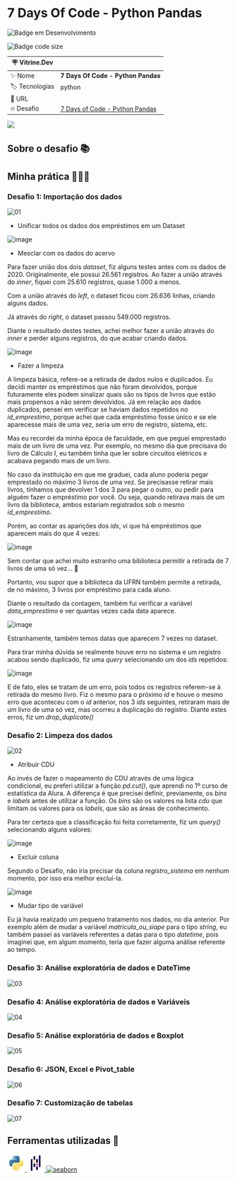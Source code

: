 # 7 Days Of Code - Python Pandas

![Badge em Desenvolvimento](http://img.shields.io/static/v1?label=STATUS&message=EM%20DESENVOLVIMENTO&color=GREEN&style=for-the-badge)

![Badge code size](https://img.shields.io/github/languages/code-size/fab-souza/7DaysOfCode-Python_Pandas)

| :placard: Vitrine.Dev |    |
| -------------  | --- |
| :sparkles: Nome        | **7 Days Of Code - Python Pandas**
| :label: Tecnologias | python
| :rocket: URL         | 
| :fire: Desafio     | [7 Days of Code - Python Pandas](https://7daysofcode.io/matricula/pandas)

![](https://user-images.githubusercontent.com/67301805/235231091-305c5353-564d-433b-a68b-e0bb2133546b.jpg#vitrinedev)

## Sobre o desafio 📚




## Minha prática 👩🏻‍💻

### Desafio 1: Importação dos dados

![01](https://user-images.githubusercontent.com/67301805/236515552-328963ef-a7ac-4239-8f8e-6ae3e68512f7.jpg)

- Unificar todos os dados dos empréstimos em um Dataset 

![image](https://user-images.githubusercontent.com/67301805/236516899-b6f8c069-3565-4fab-8f46-dd1128d36998.png)


- Mesclar com os dados do acervo

Para fazer união dos dois *dataset*, fiz alguns testes antes com os dados de 2020. Originalmente, ele possui 26.561 registros. Ao fazer a união através do *inner*, fiquei com 25.610 registros, quase 1.000 a menos.

Com a união através do *left*, o dataset ficou com 26.636 linhas, criando alguns dados.

Já através do *right*, o dataset passou 549.000 registros.

Diante o resultado destes testes, achei melhor fazer a união através do *inner* e perder alguns registros, do que acabar criando dados.

![image](https://user-images.githubusercontent.com/67301805/236517323-d0e171a2-dc27-439d-9463-2e41d0efeb44.png)

- Fazer a limpeza

A limpeza básica, refere-se a retirada de dados nulos e duplicados. Eu decidi manter os empréstimos que não foram devolvidos, porque futuramente eles podem sinalizar quais são os tipos de livros que estão mais propensos a não serem devolvidos. Já em relação aos dados duplicados, pensei em verificar se haviam dados repetidos no *id_emprestimo*, porque achei que cada empréstimo fosse único e se ele aparecesse mais de uma vez, seria um erro de registro, sistema, etc. 

Mas eu recordei da minha época de faculdade, em que peguei emprestado mais de um livro de uma vez. Por exemplo, no mesmo dia que precisava do livro de Cálculo I, eu também tinha que ler sobre circuitos elétricos e acabava pegando mais de um livro. 

No caso da instituição em que me graduei, cada aluno poderia pegar emprestado no máximo 3 livros de uma vez. Se precisasse retirar mais livros, tínhamos que devolver 1 dos 3 para pegar o outro, ou pedir para alguém fazer o empréstimo por você. Ou seja, quando retirava mais de um livro da biblioteca, ambos estariam registrados sob o mesmo *id_emprestimo*.

Porém, ao contar as aparições dos *ids*, vi que há empréstimos que aparecem mais do que 4 vezes: 

![image](https://user-images.githubusercontent.com/67301805/236517624-f902f0eb-9d3a-444d-b748-62e4e239c1bc.png)

Sem contar que achei muito estranho uma biblioteca permitir a retirada de 7 livros de uma só vez… 🤔

Portanto, vou supor que a biblioteca da UFRN também permite a retirada, de no máximo, 3 livros por empréstimo para cada aluno.

Diante o resultado da contagem, também fui verificar a variável *data_emprestimo* e ver quantas vezes cada data aparece.

![image](https://user-images.githubusercontent.com/67301805/236517804-5b6f18a5-8906-45cd-9dd3-df5fe749dc74.png)

Estranhamente, também temos datas que aparecem 7 vezes no dataset.  

Para tirar minha dúvida se realmente houve erro no sistema e um registro acabou sendo duplicado, fiz uma *query* selecionando um dos *ids* repetidos:

![image](https://user-images.githubusercontent.com/67301805/236517917-c8cdd10e-2c3c-474a-b8cd-9c1c0f10bc67.png)

E de fato, eles se tratam de um erro, pois todos os registros referem-se à retirada do mesmo livro. Fiz o mesmo para o próximo *id* e houve o mesmo erro que aconteceu com o *id* anterior, nos 3 *ids* seguintes, retiraram mais de um livro de uma só vez, mas ocorreu a duplicação do registro.
Diante estes erros, fiz um *drop_duplicate()*



### Desafio 2: Limpeza dos dados

![02](https://user-images.githubusercontent.com/67301805/236515560-9d6f3444-ed20-4ad7-a664-a88fdb9d4bd5.jpg)

- Atribuir CDU

Ao invés de fazer o mapeamento do CDU através de uma lógica condicional, eu preferi utilizar a função *pd.cut()*, que aprendi no 1º curso de estatística da Alura. A diferença é que precisei definir, previamente, os *bins* e *labels* antes de utilizar a função. Os *bins* são os valores na lista *cdu* que limitam os valores para os *labels*, que são as áreas de conhecimento.

Para ter certeza que a classificação foi feita corretamente, fiz um *query()* selecionando alguns valores:

![image](https://user-images.githubusercontent.com/67301805/236519212-70ef2d2f-1329-4f3e-9fc2-683e78e921ba.png)

- Excluir coluna

Segundo o Desafio, não iria precisar da coluna *registro_sistema* em nenhum momento, por isso era melhor excluí-la.

![image](https://user-images.githubusercontent.com/67301805/236519367-5de074db-2c76-4383-8c7e-eca4c9e690e4.png)

- Mudar tipo de variável

Eu já havia realizado um pequeno tratamento nos dados, no dia anterior. Por exemplo além de mudar a variável *matricula_ou_siape* para o tipo *string*, eu também passei as variáveis referentes a datas para o tipo *datetime*, pois imaginei que, em algum momento, teria que fazer alguma análise referente ao tempo.



### Desafio 3: Análise exploratória de dados e DateTime

![03](https://user-images.githubusercontent.com/67301805/236515558-983fef13-2c22-4a7a-92f4-a3ac7b7214ac.jpg)





### Desafio 4: Análise exploratória de dados e Variáveis

![04](https://user-images.githubusercontent.com/67301805/236515565-75209607-ed32-4899-a2e8-7ce7863965ca.jpg)


### Desafio 5: Análise exploratória de dados e Boxplot

![05](https://user-images.githubusercontent.com/67301805/236515568-af3baf59-6b27-4095-8403-f1a09c762bd6.jpg)


### Desafio 6: JSON, Excel e Pivot_table

![06](https://user-images.githubusercontent.com/67301805/236515569-49c276c0-6db8-4681-b67b-50c608fffd65.jpg)

### Desafio 7: Customização de tabelas

![07](https://user-images.githubusercontent.com/67301805/236515573-e132a360-850a-4e67-ae96-a0f5c420ab9c.jpg)







## Ferramentas utilizadas 🧰
<p> <a href="https://www.python.org" target="_blank" rel="noreferrer"> <img src="https://raw.githubusercontent.com/devicons/devicon/master/icons/python/python-original.svg" alt="python" width="40" height="40"/> </a> 
    <a href="https://pandas.pydata.org/" target="_blank" rel="noreferrer"> <img src="https://raw.githubusercontent.com/devicons/devicon/2ae2a900d2f041da66e950e4d48052658d850630/icons/pandas/pandas-original.svg" alt="pandas" width="40" height="40"/> </a>
    <a href="https://seaborn.pydata.org/" target="_blank" rel="noreferrer"> <img src="https://seaborn.pydata.org/_images/logo-mark-lightbg.svg" alt="seaborn" width="40" height="40"/> </a>
    </p>

